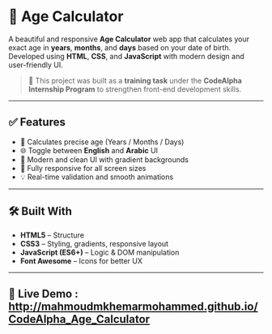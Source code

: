 # 🧮 Age Calculator

A beautiful and responsive **Age Calculator** web app that calculates your exact age in **years**, **months**, and **days** based on your date of birth.  
Developed using **HTML**, **CSS**, and **JavaScript** with modern design and user-friendly UI.

> 🚀 This project was built as a **training task** under the **CodeAlpha Internship Program** to strengthen front-end development skills.

---

## ✅ Features

- 🔢 Calculates precise age (Years / Months / Days)
- 🌐 Toggle between **English** and **Arabic** UI
- 🎨 Modern and clean UI with gradient backgrounds
- 📱 Fully responsive for all screen sizes
- 💡 Real-time validation and smooth animations

---

## 🛠️ Built With

- **HTML5** – Structure  
- **CSS3** – Styling, gradients, responsive layout  
- **JavaScript (ES6+)** – Logic & DOM manipulation  
- **Font Awesome** – Icons for better UX  

---
## 🚀 Live Demo : http://mahmoudmkhemarmohammed.github.io/CodeAlpha_Age_Calculator